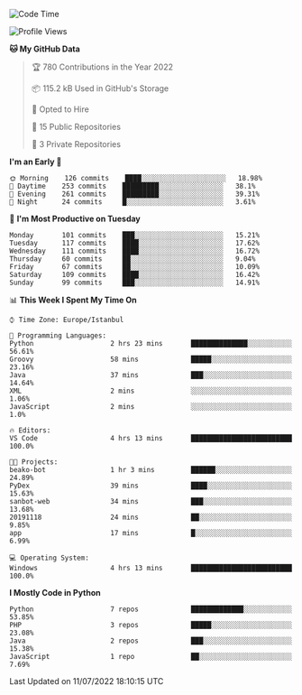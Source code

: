 <!--START_SECTION:waka-->
![Code Time](http://img.shields.io/badge/Code%20Time-347%20hrs%2021%20mins-blue)

![Profile Views](http://img.shields.io/badge/Profile%20Views-3-blue)

**🐱 My GitHub Data** 

> 🏆 780 Contributions in the Year 2022
 > 
> 📦 115.2 kB Used in GitHub's Storage 
 > 
> 💼 Opted to Hire
 > 
> 📜 15 Public Repositories 
 > 
> 🔑 3 Private Repositories  
 > 
**I'm an Early 🐤** 

```text
🌞 Morning    126 commits    ████░░░░░░░░░░░░░░░░░░░░░   18.98% 
🌆 Daytime    253 commits    █████████░░░░░░░░░░░░░░░░   38.1% 
🌃 Evening    261 commits    █████████░░░░░░░░░░░░░░░░   39.31% 
🌙 Night      24 commits     █░░░░░░░░░░░░░░░░░░░░░░░░   3.61%

```
📅 **I'm Most Productive on Tuesday** 

```text
Monday       101 commits    ███░░░░░░░░░░░░░░░░░░░░░░   15.21% 
Tuesday      117 commits    ████░░░░░░░░░░░░░░░░░░░░░   17.62% 
Wednesday    111 commits    ████░░░░░░░░░░░░░░░░░░░░░   16.72% 
Thursday     60 commits     ██░░░░░░░░░░░░░░░░░░░░░░░   9.04% 
Friday       67 commits     ██░░░░░░░░░░░░░░░░░░░░░░░   10.09% 
Saturday     109 commits    ████░░░░░░░░░░░░░░░░░░░░░   16.42% 
Sunday       99 commits     ███░░░░░░░░░░░░░░░░░░░░░░   14.91%

```


📊 **This Week I Spent My Time On** 

```text
⌚︎ Time Zone: Europe/Istanbul

💬 Programming Languages: 
Python                   2 hrs 23 mins       ██████████████░░░░░░░░░░░   56.61% 
Groovy                   58 mins             █████░░░░░░░░░░░░░░░░░░░░   23.16% 
Java                     37 mins             ███░░░░░░░░░░░░░░░░░░░░░░   14.64% 
XML                      2 mins              ░░░░░░░░░░░░░░░░░░░░░░░░░   1.06% 
JavaScript               2 mins              ░░░░░░░░░░░░░░░░░░░░░░░░░   1.0%

🔥 Editors: 
VS Code                  4 hrs 13 mins       █████████████████████████   100.0%

🐱‍💻 Projects: 
beako-bot                1 hr 3 mins         ██████░░░░░░░░░░░░░░░░░░░   24.89% 
PyDex                    39 mins             ████░░░░░░░░░░░░░░░░░░░░░   15.63% 
sanbot-web               34 mins             ███░░░░░░░░░░░░░░░░░░░░░░   13.68% 
20191118                 24 mins             ██░░░░░░░░░░░░░░░░░░░░░░░   9.85% 
app                      17 mins             █░░░░░░░░░░░░░░░░░░░░░░░░   6.99%

💻 Operating System: 
Windows                  4 hrs 13 mins       █████████████████████████   100.0%

```

**I Mostly Code in Python** 

```text
Python                   7 repos             █████████████░░░░░░░░░░░░   53.85% 
PHP                      3 repos             █████░░░░░░░░░░░░░░░░░░░░   23.08% 
Java                     2 repos             ███░░░░░░░░░░░░░░░░░░░░░░   15.38% 
JavaScript               1 repo              ██░░░░░░░░░░░░░░░░░░░░░░░   7.69%

```



 Last Updated on 11/07/2022 18:10:15 UTC
<!--END_SECTION:waka-->

<!--
**3nws/3nws** is a ✨ _special_ ✨ repository because its `README.md` (this file) appears on your GitHub profile.

Here are some ideas to get you started:

- 🔭 I’m currently working on ...
- 🌱 I’m currently learning ...
- 👯 I’m looking to collaborate on ...
- 🤔 I’m looking for help with ...
- 💬 Ask me about ...
- 📫 How to reach me: ...
- 😄 Pronouns: ...
- ⚡ Fun fact: ...
-->
